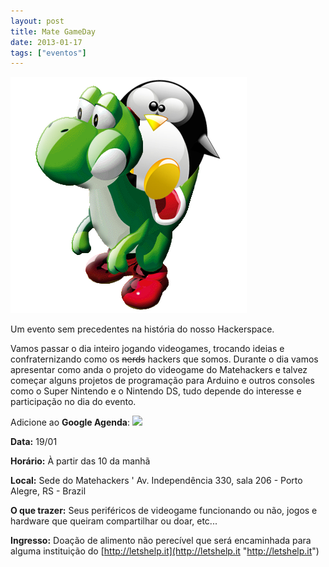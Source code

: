 ```yaml
---
layout: post
title: Mate GameDay
date: 2013-01-17
tags: ["eventos"]
---
```


[![tux-yoshi](/assets/2013/tux-yoshi.png)](/assets/2013/tux-yoshi.png)

Um evento sem precedentes na história do nosso Hackerspace.

Vamos passar o dia inteiro jogando videogames, trocando ideias e confraternizando como os <del>nerds</del> hackers que somos. Durante o dia vamos apresentar como anda o projeto do videogame do Matehackers e talvez começar alguns projetos de programação para Arduino e outros consoles como o Super Nintendo e o Nintendo DS, tudo depende do interesse e participação no dia do evento.

Adicione ao **Google Agenda**:  [![](gc_button1_pt-BR.gif)](https://www.google.com/calendar/event?action=TEMPLATE&tmeid=M2M0dmNzcGpjdHViZHZpMHFjZ2Z0NWFybzQgOHIwbjltamlpbDY1OTc0dnFnNDA0cHU4ZmtAZw&tmsrc=8r0n9mjiil65974vqg404pu8fk%40group.calendar.google.com)

**Data:** 19/01

**Horário:** À partir das 10 da manhã

**Local:** Sede do Matehackers ' Av. Independência 330, sala 206 - Porto Alegre, RS - Brazil

**O que trazer:** Seus periféricos de videogame funcionando ou não, jogos e hardware que queiram compartilhar ou doar, etc...

**Ingresso:** Doação de alimento não perecível que será encaminhada para alguma instituição do [http://letshelp.it](http://letshelp.it "http://letshelp.it")

